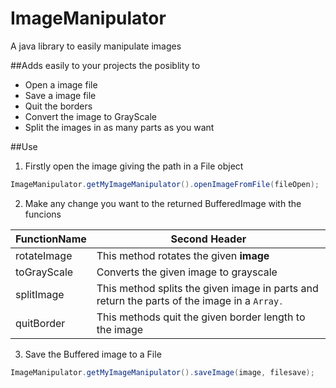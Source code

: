 # ImageManipulator
A java library to easily manipulate images

##Adds easily to your projects the posiblity to
  * Open a image file
  * Save a image file
  * Quit the borders
  * Convert the image to GrayScale
  * Split the images in as many parts as you want
  
##Use
1. Firstly open the image giving the path in a File object
```java
ImageManipulator.getMyImageManipulator().openImageFromFile(fileOpen);
```
2. Make any change you want to the returned BufferedImage with the funcions

FunctionName  | Second Header
------------- | -------------
rotateImage  | This method rotates the given <strong>image</strong>
toGrayScale  | Converts the given image to grayscale
splitImage  | This method splits the given image in parts and return the parts of the image in a <code>Array<code>.
quitBorder  | This methods quit the given border length to the image

3. Save the Buffered image to a File

```java
ImageManipulator.getMyImageManipulator().saveImage(image, filesave);
```
